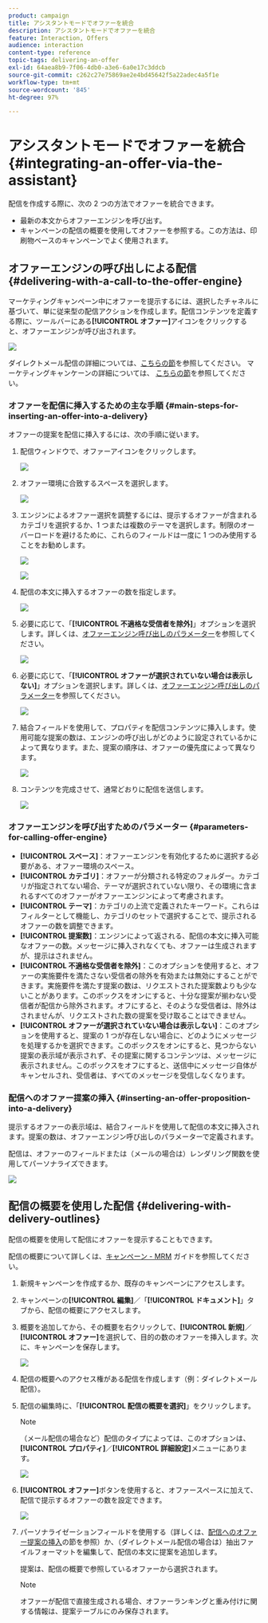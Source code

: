 ```yaml
---
product: campaign
title: アシスタントモードでオファーを統合
description: アシスタントモードでオファーを統合
feature: Interaction, Offers
audience: interaction
content-type: reference
topic-tags: delivering-an-offer
exl-id: 64aea8b9-7f06-4db0-a3e6-6a0e17c3ddcb
source-git-commit: c262c27e75869ae2e4bd45642f5a22adec4a5f1e
workflow-type: tm+mt
source-wordcount: '845'
ht-degree: 97%

---
```


# アシスタントモードでオファーを統合{#integrating-an-offer-via-the-assistant}



配信を作成する際に、次の 2 つの方法でオファーを統合できます。

* 最新の本文からオファーエンジンを呼び出す。
* キャンペーンの配信の概要を使用してオファーを参照する。この方法は、印刷物ベースのキャンペーンでよく使用されます。

## オファーエンジンの呼び出しによる配信 {#delivering-with-a-call-to-the-offer-engine}

マーケティングキャンペーン中にオファーを提示するには、選択したチャネルに基づいて、単に従来型の配信アクションを作成します。配信コンテンツを定義する際に、ツールバーにある&#x200B;**[!UICONTROL オファー]**&#x200B;アイコンをクリックすると、オファーエンジンが呼び出されます。

![](assets/offer_delivery_009.png)

ダイレクトメール配信の詳細については、[こちらの節](../../delivery/using/about-direct-mail-channel.md)を参照してください。 マーケティングキャンケーンの詳細については、 [こちらの節](../../campaign/using/setting-up-marketing-campaigns.md)を参照してください。

### オファーを配信に挿入するための主な手順 {#main-steps-for-inserting-an-offer-into-a-delivery}

オファーの提案を配信に挿入するには、次の手順に従います。

1. 配信ウィンドウで、オファーアイコンをクリックします。

   ![](assets/offer_delivery_001.png)

1. オファー環境に合致するスペースを選択します。

   ![](assets/offer_delivery_002.png)

1. エンジンによるオファー選択を調整するには、提示するオファーが含まれるカテゴリを選択するか、1 つまたは複数のテーマを選択します。制限のオーバーロードを避けるために、これらのフィールドは一度に 1 つのみ使用することをお勧めします。

   ![](assets/offer_delivery_003.png)

   ![](assets/offer_delivery_004.png)

1. 配信の本文に挿入するオファーの数を指定します。

   ![](assets/offer_delivery_005.png)

1. 必要に応じて、「**[!UICONTROL 不適格な受信者を除外]**」オプションを選択します。詳しくは、[オファーエンジン呼び出しのパラメーター](#parameters-for-calling-offer-engine)を参照してください。

   ![](assets/offer_delivery_006.png)

1. 必要に応じて、「**[!UICONTROL オファーが選択されていない場合は表示しない]**」オプションを選択します。詳しくは、[オファーエンジン呼び出しのパラメーター](#parameters-for-calling-offer-engine)を参照してください。

   ![](assets/offer_delivery_007.png)

1. 結合フィールドを使用して、プロパティを配信コンテンツに挿入します。使用可能な提案の数は、エンジンの呼び出しがどのように設定されているかによって異なります。また、提案の順序は、オファーの優先度によって異なります。


   ![](assets/offer_delivery_008.png)

1. コンテンツを完成させて、通常どおりに配信を送信します。

   ![](assets/offer_delivery_010.png)

### オファーエンジンを呼び出すためのパラメーター {#parameters-for-calling-offer-engine}

* **[!UICONTROL スペース]**：オファーエンジンを有効化するために選択する必要がある、オファー環境のスペース。
* **[!UICONTROL カテゴリ]**：オファーが分類される特定のフォルダー。カテゴリが指定されてない場合、テーマが選択されていない限り、その環境に含まれるすべてのオファーがオファーエンジンによって考慮されます。
* **[!UICONTROL テーマ]**：カテゴリの上流で定義されたキーワード。これらはフィルターとして機能し、カテゴリのセットで選択することで、提示されるオファーの数を調整できます。
* **[!UICONTROL 提案数]**：エンジンによって返される、配信の本文に挿入可能なオファーの数。メッセージに挿入されなくても、オファーは生成されますが、提示はされません。
* **[!UICONTROL 不適格な受信者を除外]**：このオプションを使用すると、オファーの実施要件を満たさない受信者の除外を有効または無効にすることができます。実施要件を満たす提案の数は、リクエストされた提案数よりも少ないことがあります。このボックスをオンにすると、十分な提案が揃わない受信者が配信から除外されます。オフにすると、そのような受信者は、除外はされませんが、リクエストされた数の提案を受け取ることはできません。
* **[!UICONTROL オファーが選択されていない場合は表示しない]**：このオプションを使用すると、提案の 1 つが存在しない場合に、どのようにメッセージを処理するかを選択できます。このボックスをオンにすると、見つからない提案の表示域が表示されず、その提案に関するコンテンツは、メッセージに表示されません。このボックスをオフにすると、送信中にメッセージ自体がキャンセルされ、受信者は、すべてのメッセージを受信しなくなります。

### 配信へのオファー提案の挿入 {#inserting-an-offer-proposition-into-a-delivery}

提示するオファーの表示域は、結合フィールドを使用して配信の本文に挿入されます。提案の数は、オファーエンジン呼び出しのパラメーターで定義されます。

配信は、オファーのフィールドまたは（メールの場合は）レンダリング関数を使用してパーソナライズできます。

![](assets/offer_delivery_011.png)

## 配信の概要を使用した配信 {#delivering-with-delivery-outlines}

配信の概要を使用して配信にオファーを提示することもできます。

配信の概要について詳しくは、[キャンペーン - MRM](../../campaign/using/marketing-campaign-deliveries.md#associating-and-structuring-resources-linked-via-a-delivery-outline) ガイドを参照してください。

1. 新規キャンペーンを作成するか、既存のキャンペーンにアクセスします。
1. キャンペーンの&#x200B;**[!UICONTROL 編集]**／「**[!UICONTROL ドキュメント]**」タブから、配信の概要にアクセスします。
1. 概要を追加してから、その概要を右クリックして、**[!UICONTROL 新規]**／**[!UICONTROL オファー]**&#x200B;を選択して、目的の数のオファーを挿入します。次に、キャンペーンを保存します。

   ![](assets/int_compo_offre1.png)

1. 配信の概要へのアクセス権がある配信を作成します（例：ダイレクトメール配信）。
1. 配信の編集時に、「**[!UICONTROL 配信の概要を選択]**」をクリックします。

   >[!NOTE]
   >
   >（メール配信の場合など）配信のタイプによっては、このオプションは、**[!UICONTROL プロパティ]**／**[!UICONTROL 詳細設定]**&#x200B;メニューにあります。

   ![](assets/int_compo_offre2.png)

1. **[!UICONTROL オファー]**&#x200B;ボタンを使用すると、オファースペースに加えて、配信で提示するオファーの数を設定できます。

   ![](assets/int_compo_offre3.png)

1. パーソナライゼーションフィールドを使用する（詳しくは、[配信へのオファー提案の挿入](#inserting-an-offer-proposition-into-a-delivery)の節を参照）か、（ダイレクトメール配信の場合は）抽出ファイルフォーマットを編集して、配信の本文に提案を追加します。

   提案は、配信の概要で参照しているオファーから選択されます。

   >[!NOTE]
   >
   >オファーが配信で直接生成される場合、オファーランキングと重み付けに関する情報は、提案テーブルにのみ保存されます。
